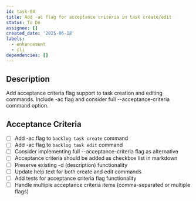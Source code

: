 ```yaml
---
id: task-84
title: Add -ac flag for acceptance criteria in task create/edit
status: To Do
assignee: []
created_date: '2025-06-18'
labels:
  - enhancement
  - cli
dependencies: []
---
```


## Description

Add acceptance criteria flag support to task creation and editing commands. Include -ac flag and consider full --acceptance-criteria command option.

## Acceptance Criteria

- [ ] Add -ac flag to `backlog task create` command
- [ ] Add -ac flag to `backlog task edit` command  
- [ ] Consider implementing full --acceptance-criteria flag as alternative
- [ ] Acceptance criteria should be added as checkbox list in markdown
- [ ] Preserve existing -d (description) functionality
- [ ] Update help text for both create and edit commands
- [ ] Add tests for acceptance criteria flag functionality
- [ ] Handle multiple acceptance criteria items (comma-separated or multiple flags)
